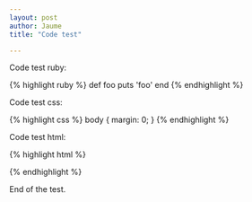 ```yaml
---
layout: post
author: Jaume
title: "Code test"

---
```


Code test ruby:

{% highlight ruby %}
def foo
  puts 'foo'
end
{% endhighlight %}

Code test css:

{% highlight css %}
body {
  margin: 0;
}
{% endhighlight %}  

Code test html:

{% highlight html %}
<meta name="description" content="{{site.description}}"/>
<meta name="author" content="{{site.author}}"/>
<link rel="author" href="humans.txt"/>
<link rel="alternate" type="application/rss+xml" title="{{ site.name }}" href="{{ site.url }}/index.xml">
{% endhighlight %}


End of the test.

